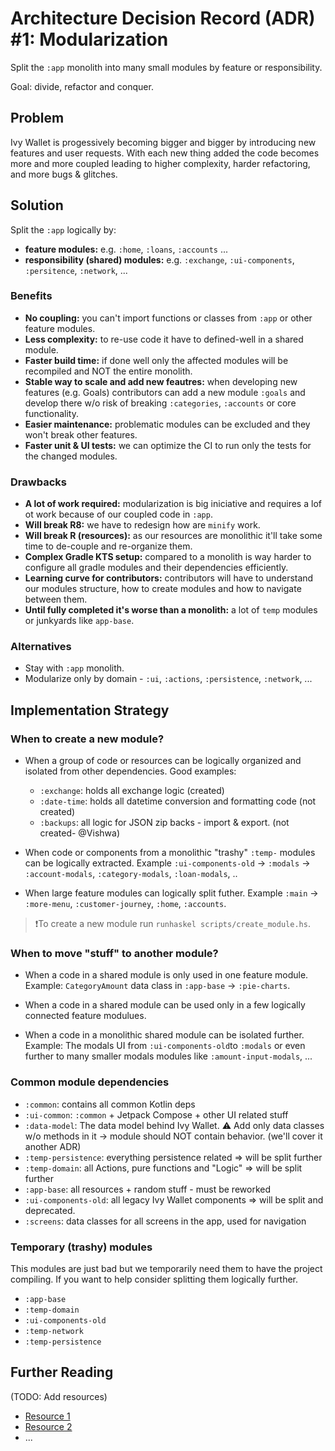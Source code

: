 # Architecture Decision Record (ADR) #1: Modularization

Split the `:app` monolith into many small modules by feature or responsibility.

Goal: divide, refactor and conquer.

## Problem

Ivy Wallet is progessively becoming bigger and bigger by introducing new features and user requests.
With each new thing added the code becomes more and more coupled leading to higher complexity, harder refactoring,
and more bugs & glitches.

## Solution

Split the `:app` logically by:
- **feature modules:** e.g. `:home`, `:loans`, `:accounts` ...
- **responsibility (shared) modules:** e.g. `:exchange`, `:ui-components`, `:persitence`, `:network`, ...

### Benefits
- **No coupling:** you can't import functions or classes from `:app` or other feature modules.
- **Less complexity:** to re-use code it have to defined-well in a shared module.
- **Faster build time:** if done well only the affected modules will be recompiled and NOT the entire monolith.
- **Stable way to scale and add new feautres:** when developing new features (e.g. Goals) contributors can add
a new module `:goals` and develop there w/o risk of breaking `:categories`, `:accounts` or core functionality.
- **Easier maintenance:** problematic modules can be excluded and they won't break other features.
- **Faster unit & UI tests:** we can optimize the CI to run only the tests for the changed modules.

### Drawbacks
- **A lot of work required:** modularization is big iniciative and requires a lof ot work 
because of our coupled code in `:app`.
- **Will break R8:** we have to redesign how are `minify` work.
- **Will break R (resources):** as our resources are monolithic it'll take some time to de-couple and re-organize them.
- **Complex Gradle KTS setup:** compared to a monolith is way harder to configure all gradle modules
and their dependencies efficiently.
- **Learning curve for contributors:** contributors will have to understand our modules structure, 
how to create modules and how to navigate between them.
- **Until fully completed it's worse than a monolith:** a lot of `temp` modules or junkyards like `app-base`.

### Alternatives

- Stay with `:app` monolith.
- Modularize only by domain - `:ui`, `:actions`, `:persistence`, `:network`, ...

## Implementation Strategy

### When to create a new module?
- When a group of code or resources can be logically organized and isolated
from other dependencies. Good examples:
  - `:exchange`: holds all exchange logic (created)
  - `:date-time`: holds all datetime conversion and formatting code (not created)
  - `:backups`: all logic for JSON zip backs - import & export. 
(not created- @Vishwa)

- When code or components from a monolithic "trashy" `:temp-` modules can
be logically extracted. Example `:ui-components-old` -> `:modals`
-> `:account-modals`, `:category-modals`, `:loan-modals`, ..

- When large feature modules can logically split futher. Example `:main` ->
`:more-menu`, `:customer-journey`, `:home`, `:accounts`.

> ❗To create a new module run `runhaskel scripts/create_module.hs`.

### When to move "stuff" to another module?

- When a code in a shared module is only used in one feature module. 
Example: `CategoryAmount` data class in `:app-base` -> `:pie-charts`.

- When a code in a shared module can be used only in a few logically connected feature modulues.

- When a code in a monolithic shared module can be isolated further.
Example: The modals UI from `:ui-components-old`to `:modals` or even further to many smaller modals
modules like `:amount-input-modals`, ...

### Common module dependencies
- `:common`: contains all common Kotlin deps
- `:ui-common`: `:common` + Jetpack Compose + other UI related stuff
- `:data-model`: The data model behind Ivy Wallet. ⚠️ Add only data classes w/o methods in it -> 
module should NOT contain behavior. (we'll cover it another ADR)
- `:temp-persistence`: everything persistence related => will be split further
- `:temp-domain`: all Actions, pure functions and "Logic" => will be split further
- `:app-base`: all resources + random stuff - must be reworked
- `:ui-components-old`: all legacy Ivy Wallet components => will be split and deprecated.
- `:screens`: data classes for all screens in the app, used for navigation

### Temporary (trashy) modules

This modules are just bad but we temporarily need them to have the project compiling. 
If you want to help consider splitting them logically further.

- `:app-base`
- `:temp-domain`
- `:ui-components-old`
- `:temp-network`
- `:temp-persistence`

## Further Reading
(TODO: Add resources)
- [Resource 1]()
- [Resource 2]()
- ...
